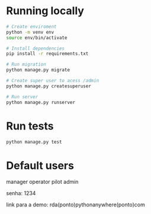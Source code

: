# Running locally
```bash
# Create enviroment
python -m venv env
source env/bin/activate

# Install dependencies
pip install -r requirements.txt

# Run migration
python manage.py migrate

# Create super user to acess /admin
python manage.py createsuperuser

# Run server
python manage.py runserver
```

# Run tests
```bash
python manage.py test
```

# Default users
manager
operator
pilot
admin

senha: 1234

link para a demo: rda(ponto)pythonanywhere(ponto)com
